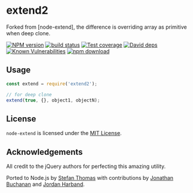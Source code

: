 # extend2

Forked from [node-extend], the difference is overriding array as primitive when deep clone.

[![NPM version][npm-image]][npm-url]
[![build status][travis-image]][travis-url]
[![Test coverage][codecov-image]][codecov-url]
[![David deps][david-image]][david-url]
[![Known Vulnerabilities][snyk-image]][snyk-url]
[![npm download][download-image]][download-url]

[npm-image]: https://img.shields.io/npm/v/extend2.svg?style=flat-square
[npm-url]: https://npmjs.org/package/extend2
[travis-image]: https://img.shields.io/travis/eggjs/extend2.svg?style=flat-square
[travis-url]: https://travis-ci.org/eggjs/extend2
[codecov-image]: https://codecov.io/gh/eggjs/extend2/branch/master/graph/badge.svg
[codecov-url]: https://codecov.io/gh/eggjs/extend2
[david-image]: https://img.shields.io/david/eggjs/extend2.svg?style=flat-square
[david-url]: https://david-dm.org/eggjs/extend2
[snyk-image]: https://snyk.io/test/npm/extend2/badge.svg?style=flat-square
[snyk-url]: https://snyk.io/test/npm/extend2
[download-image]: https://img.shields.io/npm/dm/extend2.svg?style=flat-square
[download-url]: https://npmjs.org/package/extend2

## Usage

```js
const extend = require('extend2');

// for deep clone
extend(true, {}, object1, objectN);
```

## License

`node-extend` is licensed under the [MIT License][mit-license-url].

## Acknowledgements

All credit to the jQuery authors for perfecting this amazing utility.

Ported to Node.js by [Stefan Thomas][github-justmoon] with contributions by [Jonathan Buchanan][github-insin] and [Jordan Harband][github-ljharb].

[mit-license-url]: http://opensource.org/licenses/MIT
[github-justmoon]: https://github.com/justmoon
[github-insin]: https://github.com/insin
[github-ljharb]: https://github.com/ljharb
